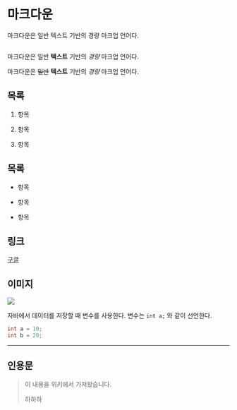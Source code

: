 # 마크다운

마크다운은 일반 텍스트 기반의 경량 마크업 언어다. 

<img title="" src="https://heropy.blog/css/images/vendor_icons/markdown.png" alt="" data-align="left">

마크다운은 일반 **텍스트** 기반의 *경량* 마크업 언어다.

마크다운은 ~~일반~~ __텍스트__ 기반의 _경량_ 마크업 언어다.

## 목록

1. 항목

2. 항목

3. 항목

## 목록

- 항목

- 항목

- 항목

## 링크

[구글](http://google.com)

## 이미지

![](C:\class\code\java\puppy-1903313_1280.jpg)

자바에서 데이터를 저장할 때 변수를 사용한다. 변수는 `int a;` 와 같이 선언한다.

```java
int a = 10;
int b = 20;
```

---

## 인용문

> 이 내용을 위키에서 가져왔습니다.
> 
> 하하하
